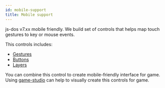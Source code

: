 ```yaml
---
id: mobile-support
title: Mobile support
---
```


js-dos v7.xx mobile friendly. We build set of controls that helps map touch gestures to key or mouse events.

This controls includes:
* [Gestures](gestures.md)
* [Buttons](buttons.md)
* [Layers](multiple-layers.md)

You can combine this control to create mobile-friendly interface for game.
Using [game-studio](game-studio.md) can help to visually create this controls for game.
